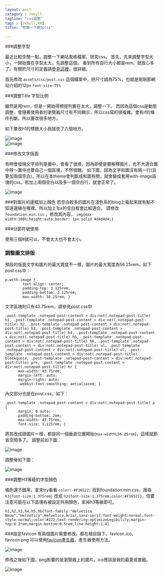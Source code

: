 ```yaml
---
layout: post
category : Jekyll 
tagline: "css調整"
tags : [Jekyll,KM]
title: "修飾一下網站css"

---
```


###調整字型

最近比較空閒一點，調整一下網站風格檔案，研究css。
首先，先來調整字型大小，一開始實在字型太大，先調整這個。
看到所有自行大小都是rem，就放心多了。有關於尺寸的定義請[參見這裡](http://jas9.blogspot.tw/2011/09/pxemrem.html)，很詳細。

首先修改 `assets/css/post.css` 這個檔案中，把尺寸調為75%，也就是剛剛那網站介紹的12px `font-size:75%`

###調整Title 字型比例

雖然是用rem，但是一開始得標提列實在太大，調整一下。
而因為這個css是動態調整，會隨著使用者的瀏覽器尺寸有不同顯示，所以css寫的很複雜。會有if的條件判斷。所以要改很多地方。  

如下要改h1的標題大小我就改了六個地方。  

![image](https://farm6.staticflickr.com/5614/15361570717_dc2ae562ab_o.png)  
![image](https://farm4.staticflickr.com/3948/15547576695_b08945fde1_o.png)


###修改文字版面

有時會發現文字排列是置中，會看了很煩，因為即使是要解釋圖片，也不大適合置中呀～置中也要自己一個區塊，不然很醜。
如下圖，因為文字和圖沒有隔一行(且要加兩個空白)，所以在本theme會判斷成和圖有關，就會變成套用with-image區塊的css。若加上兩個空白以及多一個空白行，就會正常了。

![image](https://farm6.staticflickr.com/5606/15547586345_31b73f43e9_o.png)

###對圖片的邊框加上顏色
若空白較多的圖片在淺色系的blog上看起來就有點不知道邊緣在哪裡。所以加上1px的空白框會比較適合。
請修改`foundation.min.css` ，修改其內容， `img{max-width:100%;height:auto;border: 1px solid #d4d4d4;}`

###分節符號使用

使用三個#就可以，不會太大也不會太小。

### 調整圖文排版
預設的版面文字和圖片的最大寬度不一樣，圖片的最大寬度為56.25rem，如下post.css中：

```
p.with-image {
        text-align: center;
        padding-top: 3.125rem;
        padding-bottom: 3.125rem;
        max-width: 56.25rem; }
```

文字區塊則只有43.75rem，請參見post.css中  

```
.post-template .notepad-post-content > div:not(.notepad-post-title) h1, .post-template .notepad-post-content > div:not(.notepad-post-title) h2, .post-template .notepad-post-content > div:not(.notepad-post-title) h3, .post-template .notepad-post-content > div:not(.notepad-post-title) h4, .post-template .notepad-post-content > div:not(.notepad-post-title) h5, .post-template .notepad-post-content > div:not(.notepad-post-title) h6, .post-template .notepad-post-content > div:not(.notepad-post-title) ul, .post-template .notepad-post-content > div:not(.notepad-post-title) ol, .post-template .notepad-post-content > div:not(.notepad-post-title) blockquote, .post-template .notepad-post-content > div:not(.notepad-post-title) pre, .post-template .notepad-post-content > div:not(.notepad-post-title) hr {
      max-width: 43.75rem;
      margin-left: auto;
      margin-right: auto;
      -webkit-font-smoothing: antialiased; }
```

內文部分也是在post.css，如下：  
```
.post-template .notepad-post-content > div:not(.notepad-post-title) p {
      margin: 0 auto;
      padding-bottom: 2em;
      max-width: 43.75rem;
      font-size: 1.125rem; }
```

將其改成跟圖片一樣，都是同一個垂直位置開始(`max-widthL56.25rem`)，這樣就節省空間多了。
調整前如下圖：  

![image](https://farm4.staticflickr.com/3946/15361167739_b51b2572c1_o.png)

調整後如下圖：   

![image](https://farm4.staticflickr.com/3943/15524089696_a2a94976fb_o.png)

###調整H3等級的字型顏色

橘色還不錯用，拿來try看看 `color: #F16522;` 
找到foundation.min.css，搜尋`h3{font-size:1.375rem}` 改成 `h3{font-size:1.375rem;color:#F16522}`，但要注意可能在以下區塊有被設定共用顏色，拿掉h3等級即可。
```
h1,h2,h3,h4,h5,h6{font-family:"Helvetica Neue","Helvetica",Helvetica,Arial,sans-serif;font-weight:normal;font-style:normal;color:#222;text-rendering:optimizeLegibility;margin-top:0.2rem;margin-bottom:0.5rem;line-height:1.4}

```

###設定favicon
有兩個圖片需要修改，都在根目錄下。favicon.ico、favicon.png
可以使用[favicon產生器](http://www.favikon.com/)，產生器使用方法。  

![image](https://farm6.staticflickr.com/5609/15545257221_b7f411039e_o.png)

修改之後如下圖，png影響的是瀏覽器上的圖片，ico應該是我的最愛或書籤。  

![image](https://farm4.staticflickr.com/3932/14927774423_e418ba2b56_o.png)